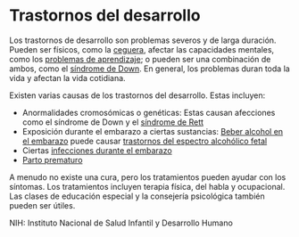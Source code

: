 Trastornos del desarrollo
=========================


Los trastornos de desarrollo son problemas severos y de larga duración. Pueden ser físicos, como la [ceguera](https://medlineplus.gov/spanish/visionimpairmentandblindness.html), afectar las capacidades mentales, como los [problemas de aprendizaje](https://medlineplus.gov/spanish/learningdisabilities.html); o pueden ser una combinación de ambos, como el [síndrome de Down](https://medlineplus.gov/spanish/downsyndrome.html). En general, los problemas duran toda la vida y afectan la vida cotidiana. 


Existen varias causas de los trastornos del desarrollo. Estas incluyen:


* Anormalidades cromosómicas o genéticas: Estas causan afecciones como el síndrome de Down y el [síndrome de Rett](https://medlineplus.gov/spanish/rettsyndrome.html)
* Exposición durante el embarazo a ciertas sustancias: [Beber alcohol en el embarazo](https://medlineplus.gov/spanish/pregnancyandsubstanceuse.html) puede causar [trastornos del espectro alcohólico fetal](https://medlineplus.gov/spanish/fetalalcoholspectrumdisorders.html)
* Ciertas [infecciones durante el embarazo](https://medlineplus.gov/spanish/infectionsandpregnancy.html)
* [Parto prematuro](https://medlineplus.gov/spanish/childbirthproblems.html)


A menudo no existe una cura, pero los tratamientos pueden ayudar con los síntomas. Los tratamientos incluyen terapia física, del habla y ocupacional. Las clases de educación especial y la consejería psicológica también pueden ser útiles.


NIH: Instituto Nacional de Salud Infantil y Desarrollo Humano

